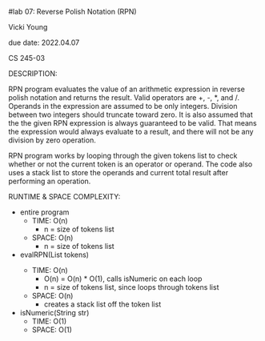 #lab 07: Reverse Polish Notation (RPN)

Vicki Young

due date: 2022.04.07

CS 245-03

DESCRIPTION:

RPN program evaluates the value of an arithmetic expression in reverse polish notation and returns the result. Valid operators are +, -, *, and /. Operands in the expression are assumed to be only integers. Division between two integers should truncate toward zero. It is also assumed that the the given RPN expression is always guaranteed to be valid. That means the expression would always evaluate to a result, and there will not be any division by zero operation. 

RPN program works by looping through the given tokens list to check whether or not the current token is an operator or operand. The code also uses a stack list to store the operands and current total result after performing an operation.

RUNTIME & SPACE COMPLEXITY:
* entire program
  * TIME: O(n) 
    * n = size of tokens list
  * SPACE: O(n)
    * n = size of tokens list
* evalRPN(List<String> tokens)
  * TIME: O(n) 
    * O(n) = O(n) * O(1), calls isNumeric on each loop
    * n = size of tokens list, since loops through tokens list
  * SPACE: O(n)
    * creates a stack list off the token list
* isNumeric(String str)
  * TIME: O(1)
  * SPACE: O(1)